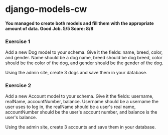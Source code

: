# django-models-cw
#### You managed to create both models and fill them with the appropriate amount of data. Good Job. 5/5 Score: 8/8
### Exercise 1
Add a new Dog model to your schema. Give it the fields: name, breed, color, and gender. 
Name should be a dog name, breed should be dog breed, color should be the color of the dog, and gender should be the gender of the dog.

Using the admin site, create 3 dogs and save them in your database.

### Exercise 2
Add a new Account model to your schema. Give it the fields: username, realName, accountNumber,
 balance. Username should be a username the user uses to log in, the realName should be a user's real name, 
 accountNumber should be the user's account number, and balance is the user's balance.

Using the admin site, create 3 accounts and save them in your database.
